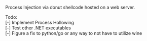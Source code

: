Process Injection via donut shellcode hosted on a web server.

Todo:
<br>
[-] Implement Process Hollowing
<br>
[-] Test other .NET executables
<br>
[-] Figure a fix to python/go or any way to not have to utilize wine 
